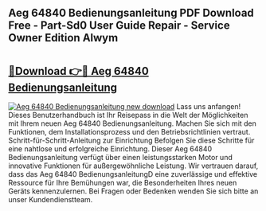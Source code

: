 ## Aeg 64840 Bedienungsanleitung PDF Download Free - Part-Sd0 User Guide Repair - Service Owner Edition Alwym

# <h2><a href="http://df2r4o.blite.top/?on=Aeg+64840+Bedienungsanleitung">🔗Download 👉🔴 Aeg 64840 Bedienungsanleitung</a></h2>

[![Aeg 64840 Bedienungsanleitung new download](https://i.imgur.com/lujVjoI.png)](http://df2r4o.blite.top/?on=Aeg+64840+Bedienungsanleitung)
Lass uns anfangen! Dieses Benutzerhandbuch ist Ihr Reisepass in die Welt der Möglichkeiten mit Ihrem neuen Aeg 64840 Bedienungsanleitung. Machen Sie sich mit den Funktionen, dem Installationsprozess und den Betriebsrichtlinien vertraut. Schritt-für-Schritt-Anleitung zur Einrichtung Befolgen Sie diese Schritte für eine nahtlose und erfolgreiche Einrichtung. Dieser Aeg 64840 Bedienungsanleitung verfügt über einen leistungsstarken Motor und innovative Funktionen für außergewöhnliche Leistung. Wir vertrauen darauf, dass das Aeg 64840 BedienungsanleitungD eine zuverlässige und effektive Ressource für Ihre Bemühungen war, die Besonderheiten Ihres neuen Geräts kennenzulernen. Bei Fragen oder Bedenken wenden Sie sich bitte an unser Kundendienstteam.
